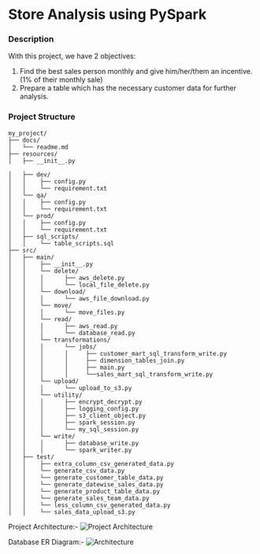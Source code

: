 # Store Analysis using PySpark

### Description
With this project, we have 2 objectives:
  1. Find the best sales person monthly and give him/her/them an incentive. (1% of their monthly sale)
  2. Prepare a table which has the necessary customer data for further analysis.

### Project Structure
```plaintext
my_project/
├── docs/
│   └── readme.md
├── resources/
│   ├── __init__.py

│   ├── dev/
│   │    ├── config.py
│   │    └── requirement.txt
│   └── qa/
│   │    ├── config.py
│   │    └── requirement.txt
│   └── prod/
│   │    ├── config.py
│   │    └── requirement.txt
│   ├── sql_scripts/
│   │    └── table_scripts.sql
├── src/
│   ├── main/
│   │    ├── __init__.py
│   │    └── delete/
│   │    │      ├── aws_delete.py
│   │    │      └── local_file_delete.py
│   │    └── download/
│   │    │      └── aws_file_download.py
│   │    └── move/
│   │    │      └── move_files.py
│   │    └── read/
│   │    │      ├── aws_read.py
│   │    │      └── database_read.py
│   │    └── transformations/
│   │    │      └── jobs/
│   │    │      │     ├── customer_mart_sql_transform_write.py
│   │    │      │     ├── dimension_tables_join.py
│   │    │      │     ├── main.py
│   │    │      │     └──sales_mart_sql_transform_write.py
│   │    └── upload/
│   │    │      └── upload_to_s3.py
│   │    └── utility/
│   │    │      ├── encrypt_decrypt.py
│   │    │      ├── logging_config.py
│   │    │      ├── s3_client_object.py
│   │    │      ├── spark_session.py
│   │    │      └── my_sql_session.py
│   │    └── write/
│   │    │      ├── database_write.py
│   │    │      └── spark_writer.py
│   ├── test/
│   │    ├── extra_column_csv_generated_data.py
│   │    └── generate_csv_data.py
│   │    └── generate_customer_table_data.py
│   │    └── generate_datewise_sales_data.py
│   │    └── generate_product_table_data.py
│   │    └── generate_sales_team_data.py
│   │    └── less_column_csv_generated_data.py
│   │    └── sales_data_upload_s3.py
```


Project Architecture:-
![Project Architecture](https://github.com/aman-tripathi-01/Store.Analysis-PySpark.project/assets/31034814/26c0ac62-ff7f-49bd-8a87-2c41e445b4a2)

Database ER Diagram:-
![Architecture](C:\Users\nikita\Documents\data_engineering\pythonProject\youtube_project\docs\database_schema.drawio.png)

